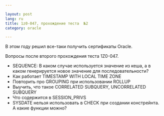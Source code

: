 ```yaml
---

layout: post  
lang: ru
title: 1z0-047, прохождение теста  №2  
category: oracle  

---
```


В этом году решил все-таки получить сертификаты Oracle. 

Вопросы после второго прохождения теста 1Z0-047.

* SEQUENCE: В каком случае используется значение из кеша, а в каком генерируется новое значение для последовательности?
* Как работает TIMESTAMP WITH LOCAL TIME ZONE
* Повторить про GROUPING при использовании ROLLUP
* Выучить, что такое CORRELATED SUBQUERY, UNCORRELATED SUBQUERY
* Что содержится в SESSION_PRIVS
* SYSDATE нельзя использовать в CHECK при создании констрейнта. А какие функции можно?
